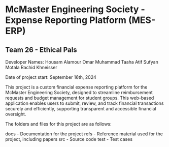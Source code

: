 # McMaster Engineering Society - Expense Reporting Platform (MES-ERP)

## Team 26 - Ethical Pals

Developer Names:
Housam Alamour
Omar Muhammad
Taaha Atif
Sufyan Motala
Rachid Khneisser

Date of project start: September 16th, 2024

This project is a custom financial expense reporting platform for the McMaster Engineering Society, designed to streamline reimbursement requests and budget management for student groups. This web-based application enables users to submit, review, and track financial transactions securely and efficiently, supporting transparent and accessible financial oversight.

The folders and files for this project are as follows:

docs - Documentation for the project
refs - Reference material used for the project, including papers
src - Source code
test - Test cases